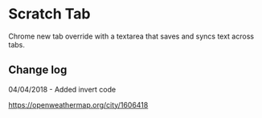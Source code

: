 # Scratch Tab

Chrome new tab override with a textarea that saves and syncs text across tabs.

## Change log

04/04/2018 - Added invert code



https://openweathermap.org/city/1606418
